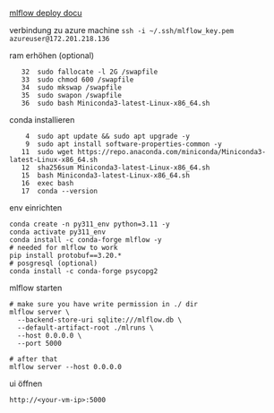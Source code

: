 [mlflow deploy docu](https://www.restack.io/docs/mlflow-knowledge-install-mlflow-remote-server)



verbindung zu azure machine
`ssh -i ~/.ssh/mlflow_key.pem azureuser@172.201.218.136`

ram erhöhen (optional)
```
   32  sudo fallocate -l 2G /swapfile
   33  sudo chmod 600 /swapfile
   34  sudo mkswap /swapfile
   35  sudo swapon /swapfile
   36  sudo bash Miniconda3-latest-Linux-x86_64.sh
```

conda installieren
```
    4  sudo apt update && sudo apt upgrade -y
    9  sudo apt install software-properties-common -y
   11  sudo wget https://repo.anaconda.com/miniconda/Miniconda3-latest-Linux-x86_64.sh
   12  sha256sum Miniconda3-latest-Linux-x86_64.sh
   15  bash Miniconda3-latest-Linux-x86_64.sh
   16  exec bash
   17  conda --version
```

env einrichten
```
conda create -n py311_env python=3.11 -y
conda activate py311_env
conda install -c conda-forge mlflow -y
# needed for mlflow to work
pip install protobuf==3.20.*
# posgresql (optional)
conda install -c conda-forge psycopg2
```

mlflow starten
```
# make sure you have write permission in ./ dir
mlflow server \
  --backend-store-uri sqlite:///mlflow.db \
  --default-artifact-root ./mlruns \
  --host 0.0.0.0 \
  --port 5000

# after that
mlflow server --host 0.0.0.0
```

ui öffnen
```
http://<your-vm-ip>:5000
```




